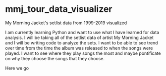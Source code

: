 # mmj_tour_data_visualizer
My Morning Jacket's setlist data from 1999-2019 visualized

I am currently learning Python and want to use what I have learned for data analysis.  I will be taking all of the setlist data of artist My Morning Jacket and I will be writing code to analyze the sets.  I want to be able to see trend over time from the time the album was released to when the songs were played.  I want to see where they play songs the most and maybe pontificate on why they choose the songs that they choose.

Here we go
